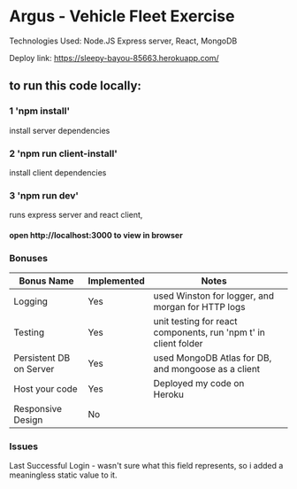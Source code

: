 # Argus - Vehicle Fleet Exercise

Technologies Used: Node.JS Express server, React, MongoDB

Deploy link: https://sleepy-bayou-85663.herokuapp.com/

## to run this code locally:

### 1 'npm install' 

install server dependencies

### 2 'npm run client-install' 

install client dependencies

### 3 'npm run dev'

runs express server and react client,


#### open http://localhost:3000 to view in browser

### Bonuses

<table>
	<thread>
		<tr>
			<th>Bonus Name</th>
			<th>Implemented</th>
			<th>Notes</th>
		</tr>
	</thread>
	<tbody>
		<tr>
			<td>Logging</td>
			<td>Yes</td>
			<td>used Winston for logger, and morgan for HTTP logs</td>
		</tr>
		<tr>
			<td>Testing</td>
			<td>Yes</td>
			<td>unit testing for react components, run 'npm t' in client folder<td>
		</tr>
		<tr>
			<td>Persistent DB on Server</td>
			<td>Yes</td>
			<td>used MongoDB Atlas for DB, and mongoose as a client</td>
		</tr>
		<tr>
			<td>Host your code</td>
			<td>Yes</td>
			<td>Deployed my code on Heroku</td>
		</tr>
		<tr>
			<td>Responsive Design</td>
			<td>No</td>
			<td/>
		</tr>
	</tbody>
</table>

### Issues

Last Successful Login - wasn't sure what this field represents, so i added a meaningless static value to it.
	
